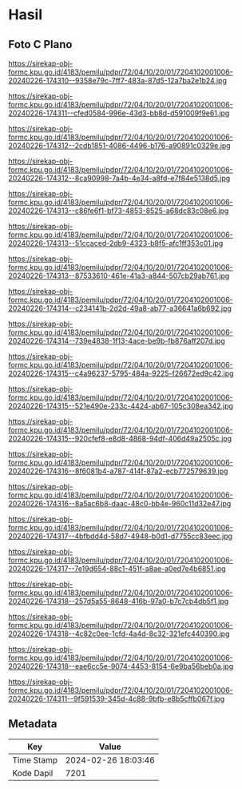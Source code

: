 # Hasil

## Foto C Plano

https://sirekap-obj-formc.kpu.go.id/4183/pemilu/pdpr/72/04/10/20/01/7204102001006-20240226-174310--9358e79c-7ff7-483a-87d5-12a7ba2e1b24.jpg

https://sirekap-obj-formc.kpu.go.id/4183/pemilu/pdpr/72/04/10/20/01/7204102001006-20240226-174311--cfed0584-996e-43d3-bb8d-d591009f9e61.jpg

https://sirekap-obj-formc.kpu.go.id/4183/pemilu/pdpr/72/04/10/20/01/7204102001006-20240226-174312--2cdb1851-4086-4496-b176-a90891c0329e.jpg

https://sirekap-obj-formc.kpu.go.id/4183/pemilu/pdpr/72/04/10/20/01/7204102001006-20240226-174312--8ca90998-7a4b-4e34-a8fd-e7f84e5138d5.jpg

https://sirekap-obj-formc.kpu.go.id/4183/pemilu/pdpr/72/04/10/20/01/7204102001006-20240226-174313--c86fe6f1-bf73-4853-8525-a68dc83c08e6.jpg

https://sirekap-obj-formc.kpu.go.id/4183/pemilu/pdpr/72/04/10/20/01/7204102001006-20240226-174313--51ccaced-2db9-4323-b8f5-afc1ff353c01.jpg

https://sirekap-obj-formc.kpu.go.id/4183/pemilu/pdpr/72/04/10/20/01/7204102001006-20240226-174313--87533610-461e-41a3-a844-507cb29ab761.jpg

https://sirekap-obj-formc.kpu.go.id/4183/pemilu/pdpr/72/04/10/20/01/7204102001006-20240226-174314--c234141b-2d2d-49a8-ab77-a36641a6b692.jpg

https://sirekap-obj-formc.kpu.go.id/4183/pemilu/pdpr/72/04/10/20/01/7204102001006-20240226-174314--739e4838-1f13-4ace-be9b-fb876aff207d.jpg

https://sirekap-obj-formc.kpu.go.id/4183/pemilu/pdpr/72/04/10/20/01/7204102001006-20240226-174315--c4a96237-5795-484a-9225-f26672ed9c42.jpg

https://sirekap-obj-formc.kpu.go.id/4183/pemilu/pdpr/72/04/10/20/01/7204102001006-20240226-174315--521e490e-233c-4424-ab67-105c308ea342.jpg

https://sirekap-obj-formc.kpu.go.id/4183/pemilu/pdpr/72/04/10/20/01/7204102001006-20240226-174315--920cfef8-e8d8-4868-94df-406d49a2505c.jpg

https://sirekap-obj-formc.kpu.go.id/4183/pemilu/pdpr/72/04/10/20/01/7204102001006-20240226-174316--8f6081b4-a787-414f-87a2-ecb772579639.jpg

https://sirekap-obj-formc.kpu.go.id/4183/pemilu/pdpr/72/04/10/20/01/7204102001006-20240226-174316--8a5ac6b8-daac-48c0-bb4e-960c11d32e47.jpg

https://sirekap-obj-formc.kpu.go.id/4183/pemilu/pdpr/72/04/10/20/01/7204102001006-20240226-174317--4bfbdd4d-58d7-4948-b0d1-d7755cc83eec.jpg

https://sirekap-obj-formc.kpu.go.id/4183/pemilu/pdpr/72/04/10/20/01/7204102001006-20240226-174317--7e19d654-88c1-451f-a8ae-a0ed7e4b6851.jpg

https://sirekap-obj-formc.kpu.go.id/4183/pemilu/pdpr/72/04/10/20/01/7204102001006-20240226-174318--257d5a55-8648-416b-97a0-b7c7cb4db5f1.jpg

https://sirekap-obj-formc.kpu.go.id/4183/pemilu/pdpr/72/04/10/20/01/7204102001006-20240226-174318--4c82c0ee-1cfd-4a4d-8c32-321efc440390.jpg

https://sirekap-obj-formc.kpu.go.id/4183/pemilu/pdpr/72/04/10/20/01/7204102001006-20240226-174318--eae6cc5e-9074-4453-8154-6e9ba56beb0a.jpg

https://sirekap-obj-formc.kpu.go.id/4183/pemilu/pdpr/72/04/10/20/01/7204102001006-20240226-174311--9f591539-345d-4c88-9bfb-e8b5cffb067f.jpg


## Metadata

| Key        | Value               |
| ---------- | ------------------- |
| Time Stamp | 2024-02-26 18:03:46 |
| Kode Dapil | 7201                |




